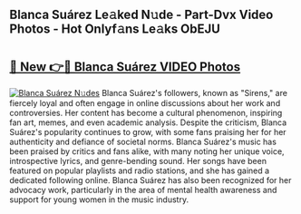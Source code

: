 ## Blanca Suárez Le𝚊ked N𝚞de - Part-Dvx Video Photos - Hot Onlyf𝚊ns Le𝚊ks ObEJU

# <h2><a href="http://ac17675.deff.icu/?id=Blanca+Su%c3%a1rez">🔗 New 👉🔴 Blanca Suárez VIDEO Photos</a></h2>

[![Blanca Suárez N𝚞des](https://i.imgur.com/rIISA9y.gif)](http://ac17675.deff.icu/?id=Blanca+Su%c3%a1rez)
Blanca Suárez's followers, known as "Sirens," are fiercely loyal and often engage in online discussions about her work and controversies. Her content has become a cultural phenomenon, inspiring fan art, memes, and even academic analysis. Despite the criticism, Blanca Suárez's popularity continues to grow, with some fans praising her for her authenticity and defiance of societal norms. Blanca Suárez's music has been praised by critics and fans alike, with many noting her unique voice, introspective lyrics, and genre-bending sound. Her songs have been featured on popular playlists and radio stations, and she has gained a dedicated following online. Blanca Suárez has also been recognized for her advocacy work, particularly in the area of mental health awareness and support for young women in the music industry.
